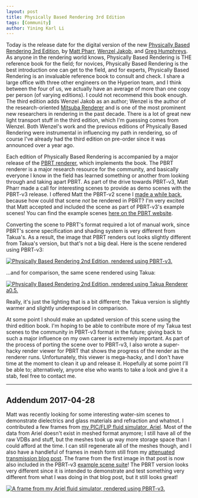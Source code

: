 ```yaml
---
layout: post
title: Physically Based Rendering 3rd Edition
tags: [Community]
author: Yining Karl Li
---
```


Today is the release date for the digital version of the new [Physically Based Rendering 3rd Edition](https://www.amazon.com/Physically-Based-Rendering-Theory-Implementation-ebook/dp/B01M013UX1/ref=mt_kindle?_encoding=UTF8&me=), by [Matt Pharr](http://pharr.org/matt/), [Wenzel Jakob](https://rgl.epfl.ch/people/wjakob), and [Greg Humphreys](https://twitter.com/humper).
As anyone in the rendering world knows, Physically Based Rendering is THE reference book for the field; for novices, Physically Based Rendering is the best introduction one can get to the field, and for experts, Physically Based Rendering is an invaluable reference book to consult and check.
I share a large office with three other engineers on the Hyperion team, and I think between the four of us, we actually have an average of more than one copy per person (of varying editions).
I could not recommend this book enough.
The third edition adds Wenzel Jakob as an author; Wenzel is the author of the research-oriented [Mitsuba Renderer](http://www.mitsuba-renderer.org) and is one of the most prominent new researchers in rendering in the past decade.
There is a lot of great new light transport stuff in the third edition, which I'm guessing comes from Wenzel.
Both Wenzel's work and the previous editions of Physically Based Rendering were instrumental in influencing my path in rendering, so of course I've already had the third edition on pre-order since it was announced over a year ago.

Each edition of Physically Based Rendering is accompanied by a major release of the [PBRT renderer](https://github.com/mmp/pbrt-v3), which implements the book.
The PBRT renderer is a major research resource for the community, and basically everyone I know in the field has learned something or another from looking through and taking apart PBRT.
As part of the drive towards PBRT-v3, Matt Pharr made a call for interesting scenes to provide as demo scenes with the PBRT-v3 release.
I offered Matt the PBRT-v2 scene I [made a while back](http://blog.yiningkarlli.com/2015/03/bsdf-system.html), because how could that scene _not_ be rendered in PBRT?
I'm very excited that Matt accepted and included the scene as part of PBRT-v3's example scenes!
You can find the example scenes [here on the PBRT website](http://pbrt.org/scenes-v3.html).

Converting the scene to PBRT's format required a lot of manual work, since PBRT's scene specification and shading system is very different from Takua's.
As a result, the image that PBRT renders out looks slightly different from Takua's version, but that's not a big deal.
Here is the scene rendered using PBRT-v3:

[![Physically Based Rendering 2nd Edition, rendered using PBRT-v3.]({{site.url}}/content/images/2016/Sep/pbrtv2_pbrtv3.jpg)]({{site.url}}/content/images/2016/Sep/pbrtv2_pbrtv3.jpg)

...and for comparison, the same scene rendered using Takua:

[![Physically Based Rendering 2nd Edition, rendered using Takua Renderer a0.5.]({{site.url}}/content/images/2016/Sep/pbrtv2_takua.png)]({{site.url}}/content/images/2016/Sep/pbrtv2_takua.png)

Really, it's just the lighting that is a bit different; the Takua version is slightly warmer and slightly underexposed in comparison.

At some point I should make an updated version of this scene using the third edition book.
I'm hoping to be able to contribute more of my Takua test scenes to the community in PBRT-v3 format in the future; giving back to such a major influence on my own career is extremely important.
As part of the process of porting the scene over to PBRT-v3, I also wrote a super-hacky render viewer for PBRT that shows the progress of the render as the renderer runs.
Unfortunately, this viewer is mega-hacky, and I don't have time at the moment to clean it up and release it.
Hopefully at some point I'll be able to; alternatively, anyone else who wants to take a look and give it a stab, feel free to contact me.

---

## Addendum 2017-04-28

Matt was recently looking for some interesting water-sim scenes to demonstrate dielectrics and glass materials and refraction and whatnot.
I contributed a few frames from [my PIC/FLIP fluid simulator, Ariel](http://yiningkarlli.com/projects/arielflip.html).
Most of the data from Ariel doesn't exist in meshed format anymore; I still have all of the raw VDBs and stuff, but the meshes took up way more storage space than I could afford at the time.
I can still regenerate all of the meshes though, and I also have a handleful of frames in mesh form still from my [attenuated transmission blog post](http://blog.yiningkarlli.com/2015/06/attenuated-transmission.html).
The frame from the first image in that post is now also included in the PBRT-v3 [example scene suite](http://pbrt.org/scenes-v3.html)!
The PBRT version looks very different since it is intended to demonstrate and test something very different from what I was doing in that blog post, but it still looks great!

[![A frame from my Ariel fluid simulator, rendered using PBRT-v3.]({{site.url}}/content/images/2016/Sep/ariel_pbrtv3.jpg)]({{site.url}}/content/images/2016/Sep/ariel_pbrtv3.jpg)
